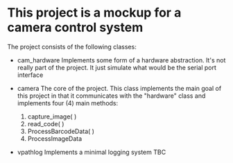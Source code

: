 # This project is a mockup for a camera control system

The project consists of the following classes:

- cam_hardware
  Implements some form of a hardware abstraction. It's not really part of the project. It just simulate what would be the serial port interface

- camera
  The core of the project. This class implements the main goal of this project in that it communicates with the "hardware" class and implements four (4) main methods:
  1. capture_image( )
  2. read_code( )
  3. ProcessBarcodeData( )
  4. ProcessImageData


- vpathlog
  Implements a minimal logging system TBC
